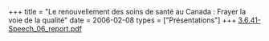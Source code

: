 +++
title = "Le renouvellement des soins de santé au Canada : Frayer la voie de la qualité"
date = 2006-02-08
types = ["Présentations"]
+++
[3.6.41-Speech_06_report.pdf](/files/3.6.41-Speech_06_report.pdf)
